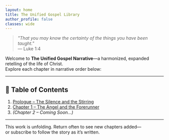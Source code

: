 ```yaml
---
layout: home
title: The Unified Gospel Library
author_profile: false
classes: wide
---
```


> _"That you may know the certainty of the things you have been taught."_  
> — Luke 1:4

Welcome to **The Unified Gospel Narrative**—a harmonized, expanded retelling of the life of Christ.  
Explore each chapter in narrative order below:

---

## 📖 Table of Contents

1. [Prologue – The Silence and the Stirring](/unified-gospel-narrative/2025/07/04/prologue-the-silence-and-the-stirring.html)
2. [Chapter 1 – The Angel and the Forerunner](/unified-gospel-narrative/2025/07/04/chapter-1-the-angel-and-the-forerunner.html)
3. *(Chapter 2 – Coming Soon…)*

---

This work is unfolding. Return often to see new chapters added—  
or subscribe to follow the story as it’s written.
